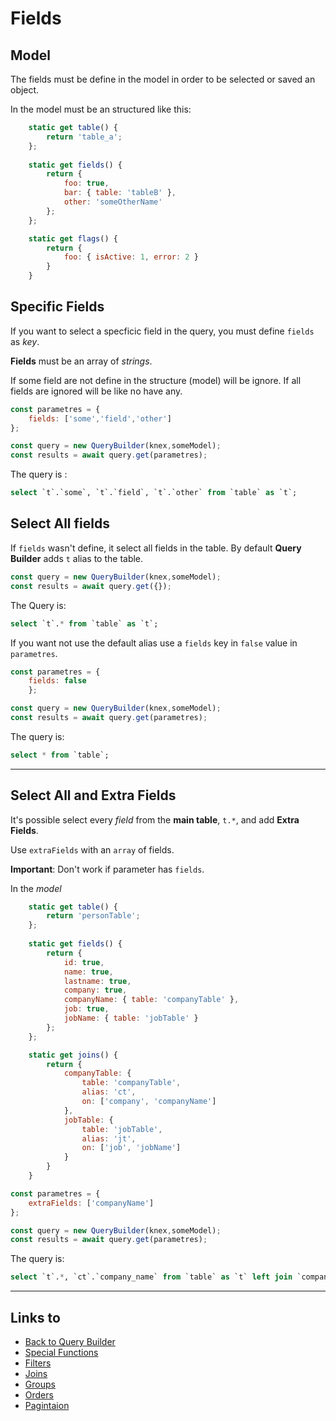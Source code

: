# Fields

## Model

The fields must be define in the model in order to be selected or saved an object.

In the model must be an structured like this:

```javascript
    static get table() {
        return 'table_a';
    };
    
    static get fields() {
        return {
            foo: true,
            bar: { table: 'tableB' },
            other: 'someOtherName'
        };
    };

    static get flags() {
        return {
            foo: { isActive: 1, error: 2 }
        }
    }
```

## Specific Fields

If you want to select a specficic field in the query, you must define `fields` as *key*.

**Fields** must be an array of *strings*.

If some field are not define in the structure (model) will be ignore. If all fields are ignored will be like no have any.

```javascript
const parametres = {
    fields: ['some','field','other']
};

const query = new QueryBuilder(knex,someModel);
const results = await query.get(parametres);
```

The query is :

```sql
select `t`.`some`, `t`.`field`, `t`.`other` from `table` as `t`;
```

## Select All fields

If `fields` wasn't define, it select all fields in the table. By default **Query Builder** adds `t` alias to the table.

```javascript
const query = new QueryBuilder(knex,someModel);
const results = await query.get({});
```

The Query is:

```sql
select `t`.* from `table` as `t`;
```

If you want not use the default alias use a `fields` key in `false` value in `parametres`.

```javascript
const parametres = { 
    fields: false
    };

const query = new QueryBuilder(knex,someModel);
const results = await query.get(parametres);
```

The query is: 

```sql
select * from `table`;
```
- - -

## Select All and Extra Fields

It's possible select every *field* from the **main table**, `t.*`, and add **Extra Fields**. 

Use `extraFields` with an `array` of fields.

**Important**: Don't work if parameter has `fields`.

In the *model*

```javascript
    static get table() {
        return 'personTable';
    };
    
    static get fields() {
        return {
            id: true,
            name: true,
            lastname: true,
            company: true,
            companyName: { table: 'companyTable' },
            job: true,
            jobName: { table: 'jobTable' }
        };
    };

    static get joins() {
        return {
            companyTable: {
                table: 'companyTable',
                alias: 'ct',
                on: ['company', 'companyName']
            },
            jobTable: {
                table: 'jobTable',
                alias: 'jt',
                on: ['job', 'jobName']
            }
        }
    }

```

```javascript
const parametres = { 
    extraFields: ['companyName']
};

const query = new QueryBuilder(knex,someModel);
const results = await query.get(parametres);
```

The query is: 

```sql
select `t`.*, `ct`.`company_name` from `table` as `t` left join `company_table` as `ct` on `t`.`company` = `ct`.`company_name`;
```
- - -

## Links to

* [Back to Query Builder](https://github.com/janis-commerce/query-builder/README.md)
* [Special Functions](https://github.com/janis-commerce/query-builder/docs/Special-functions.md)
* [Filters](https://github.com/janis-commerce/query-builder/docs/Filters.md)
* [Joins](https://github.com/janis-commerce/query-builder/docs/Joins.md)
* [Groups](https://github.com/janis-commerce/query-builder/docs/Groups.md)
* [Orders](https://github.com/janis-commerce/query-builder/docs/Orders.md)
* [Pagintaion](https://github.com/janis-commerce/query-builder/docs/Pagination.md)